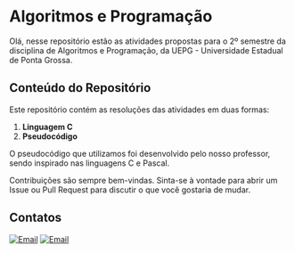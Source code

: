 # Algoritmos e Programação

Olá, nesse repositório estão as atividades propostas para o 2º semestre da disciplina de Algoritmos e Programação, da UEPG - Universidade Estadual de Ponta Grossa. 
## Conteúdo do Repositório

Este repositório contém as resoluções das atividades em duas formas:<br>
1. **Linguagem C** 
2. **Pseudocódigo**

O pseudocódigo que utilizamos foi desenvolvido pelo nosso professor, sendo inspirado nas linguagens C e Pascal.


Contribuições são sempre bem-vindas. Sinta-se à vontade para abrir um Issue ou Pull Request para discutir o que você gostaria de mudar.

## Contatos

<a href="https://github.com/Gabriel-E-S" target="_blank"><img src="https://img.shields.io/badge/Gmail-D14836?style=for-the-badge&logo=gmail&logoColor=white" alt="Email"></a>
<a href="mailto:victor.legat.cerqueira@gmail.com" target="_blank"><img src="https://img.shields.io/badge/Gmail-D14836?style=for-the-badge&logo=gmail&logoColor=white" alt="Email"></a>